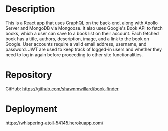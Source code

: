 # Description
This is a React app that uses GraphQL on the back-end, along with Apollo Server and MongoDB via Mongoose. It also uses Google's Book API to fetch books, which a user can save to a book list on their account. Each fetched book has a title, authors, description, image, and a link to the book on Google. User accounts require a valid email address, username, and password. JWT are used to keep track of logged-in users and whether they need to log in again before proceeding to other site functionalities.

# Repository
GitHub: https://github.com/shawnmwillard/book-finder

# Deployment
https://whispering-atoll-54145.herokuapp.com/